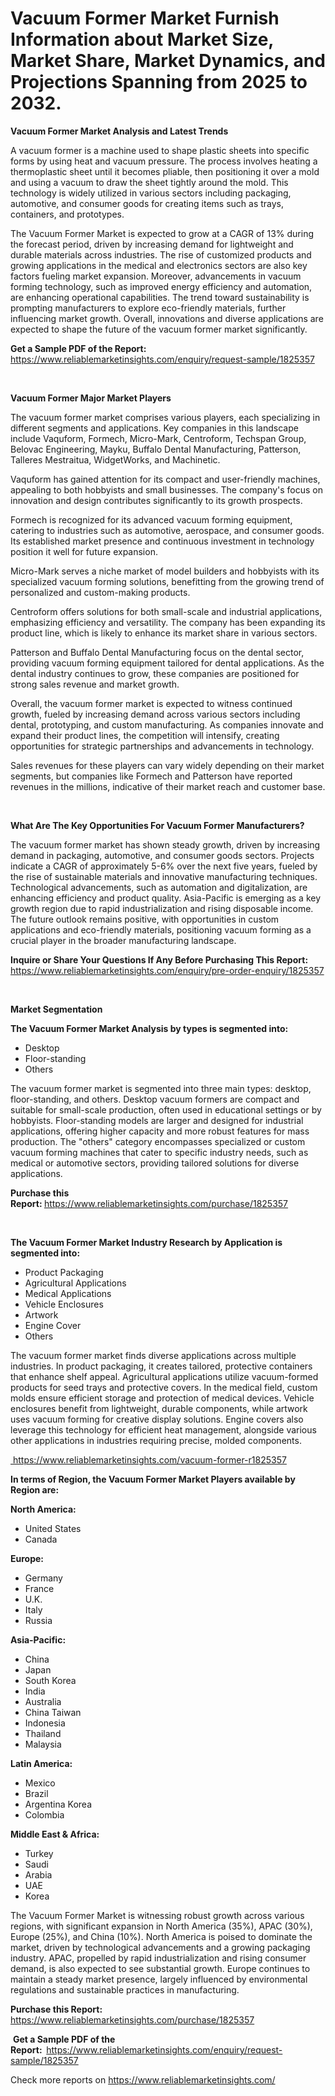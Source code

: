<p><h1>Vacuum Former Market Furnish Information about Market Size, Market Share, Market Dynamics, and Projections Spanning from 2025 to 2032.</h1></p><p><strong>Vacuum Former Market Analysis and Latest Trends</strong></p>
<p><p>A vacuum former is a machine used to shape plastic sheets into specific forms by using heat and vacuum pressure. The process involves heating a thermoplastic sheet until it becomes pliable, then positioning it over a mold and using a vacuum to draw the sheet tightly around the mold. This technology is widely utilized in various sectors including packaging, automotive, and consumer goods for creating items such as trays, containers, and prototypes.</p><p>The Vacuum Former Market is expected to grow at a CAGR of 13% during the forecast period, driven by increasing demand for lightweight and durable materials across industries. The rise of customized products and growing applications in the medical and electronics sectors are also key factors fueling market expansion. Moreover, advancements in vacuum forming technology, such as improved energy efficiency and automation, are enhancing operational capabilities. The trend toward sustainability is prompting manufacturers to explore eco-friendly materials, further influencing market growth. Overall, innovations and diverse applications are expected to shape the future of the vacuum former market significantly.</p></p>
<p><strong>Get a Sample PDF of the Report:&nbsp;</strong> <a href="https://www.reliablemarketinsights.com/enquiry/request-sample/1825357?utm_campaign=2137&utm_medium=2&utm_source=Github&utm_content=ia&utm_term=18022025&utm_id=vacuum-former">https://www.reliablemarketinsights.com/enquiry/request-sample/1825357</a></p>
<p>&nbsp;</p>
<p><strong>Vacuum Former Major Market Players</strong></p>
<p><p>The vacuum former market comprises various players, each specializing in different segments and applications. Key companies in this landscape include Vaquform, Formech, Micro-Mark, Centroform, Techspan Group, Belovac Engineering, Mayku, Buffalo Dental Manufacturing, Patterson, Talleres Mestraitua, WidgetWorks, and Machinetic.</p><p>Vaquform has gained attention for its compact and user-friendly machines, appealing to both hobbyists and small businesses. The company's focus on innovation and design contributes significantly to its growth prospects.</p><p>Formech is recognized for its advanced vacuum forming equipment, catering to industries such as automotive, aerospace, and consumer goods. Its established market presence and continuous investment in technology position it well for future expansion.</p><p>Micro-Mark serves a niche market of model builders and hobbyists with its specialized vacuum forming solutions, benefitting from the growing trend of personalized and custom-making products. </p><p>Centroform offers solutions for both small-scale and industrial applications, emphasizing efficiency and versatility. The company has been expanding its product line, which is likely to enhance its market share in various sectors.</p><p>Patterson and Buffalo Dental Manufacturing focus on the dental sector, providing vacuum forming equipment tailored for dental applications. As the dental industry continues to grow, these companies are positioned for strong sales revenue and market growth.</p><p>Overall, the vacuum former market is expected to witness continued growth, fueled by increasing demand across various sectors including dental, prototyping, and custom manufacturing. As companies innovate and expand their product lines, the competition will intensify, creating opportunities for strategic partnerships and advancements in technology.</p><p>Sales revenues for these players can vary widely depending on their market segments, but companies like Formech and Patterson have reported revenues in the millions, indicative of their market reach and customer base.</p></p>
<p>&nbsp;</p>
<p><strong>What Are The Key Opportunities For Vacuum Former Manufacturers?</strong></p>
<p><p>The vacuum former market has shown steady growth, driven by increasing demand in packaging, automotive, and consumer goods sectors. Projects indicate a CAGR of approximately 5-6% over the next five years, fueled by the rise of sustainable materials and innovative manufacturing techniques. Technological advancements, such as automation and digitalization, are enhancing efficiency and product quality. Asia-Pacific is emerging as a key growth region due to rapid industrialization and rising disposable income. The future outlook remains positive, with opportunities in custom applications and eco-friendly materials, positioning vacuum forming as a crucial player in the broader manufacturing landscape.</p></p>
<p><strong>Inquire or Share Your Questions If Any Before Purchasing This Report:</strong> <a href="https://www.reliablemarketinsights.com/enquiry/pre-order-enquiry/1825357?utm_campaign=2137&utm_medium=2&utm_source=Github&utm_content=ia&utm_term=18022025&utm_id=vacuum-former">https://www.reliablemarketinsights.com/enquiry/pre-order-enquiry/1825357</a></p>
<p>&nbsp;</p>
<p><strong>Market Segmentation</strong></p>
<p><strong>The Vacuum Former Market Analysis by types is segmented into:</strong></p>
<p><ul><li>Desktop</li><li>Floor-standing</li><li>Others</li></ul></p>
<p><p>The vacuum former market is segmented into three main types: desktop, floor-standing, and others. Desktop vacuum formers are compact and suitable for small-scale production, often used in educational settings or by hobbyists. Floor-standing models are larger and designed for industrial applications, offering higher capacity and more robust features for mass production. The "others" category encompasses specialized or custom vacuum forming machines that cater to specific industry needs, such as medical or automotive sectors, providing tailored solutions for diverse applications.</p></p>
<p><strong>Purchase this Report:&nbsp;</strong><a href="https://www.reliablemarketinsights.com/purchase/1825357?utm_campaign=2137&utm_medium=2&utm_source=Github&utm_content=ia&utm_term=18022025&utm_id=vacuum-former">https://www.reliablemarketinsights.com/purchase/1825357</a></p>
<p>&nbsp;</p>
<p><strong>The Vacuum Former Market Industry Research by Application is segmented into:</strong></p>
<p><ul><li>Product Packaging</li><li>Agricultural Applications</li><li>Medical Applications</li><li>Vehicle Enclosures</li><li>Artwork</li><li>Engine Cover</li><li>Others</li></ul></p>
<p><p>The vacuum former market finds diverse applications across multiple industries. In product packaging, it creates tailored, protective containers that enhance shelf appeal. Agricultural applications utilize vacuum-formed products for seed trays and protective covers. In the medical field, custom molds ensure efficient storage and protection of medical devices. Vehicle enclosures benefit from lightweight, durable components, while artwork uses vacuum forming for creative display solutions. Engine covers also leverage this technology for efficient heat management, alongside various other applications in industries requiring precise, molded components.</p></p>
<p><a href="https://www.reliablemarketinsights.com/vacuum-former-r1825357?utm_campaign=2137&utm_medium=2&utm_source=Github&utm_content=ia&utm_term=18022025&utm_id=vacuum-former">&nbsp;https://www.reliablemarketinsights.com/vacuum-former-r1825357</a></p>
<p><strong>In terms of Region, the Vacuum Former Market Players available by Region are:</strong></p>
<p>
    <p> <strong> North America: </strong>
        <ul>
            <li>United States</li>
            <li>Canada</li>
        </ul>
        </p> 
    <p> <strong> Europe: </strong>
        <ul>
            <li>Germany</li>
            <li>France</li>
            <li>U.K.</li>
            <li>Italy</li>
            <li>Russia</li>
        </ul>
        </p> 
    <p> <strong> Asia-Pacific: </strong>
        <ul>
            <li>China</li>
            <li>Japan</li>
            <li>South Korea</li>
            <li>India</li>
            <li>Australia</li>
            <li>China Taiwan</li>
            <li>Indonesia</li>
            <li>Thailand</li>
            <li>Malaysia</li>
        </ul>
        </p> 
    <p> <strong> Latin America: </strong>
        <ul>
            <li>Mexico</li>
            <li>Brazil</li>
            <li>Argentina Korea</li>
            <li>Colombia</li>
        </ul>
        </p> 
    <p> <strong> Middle East & Africa: </strong>
        <ul>
            <li>Turkey</li>
            <li>Saudi</li>
            <li>Arabia</li>
            <li>UAE</li>
            <li>Korea</li>
        </ul>
    </p>
    </p>
<p><p>The Vacuum Former Market is witnessing robust growth across various regions, with significant expansion in North America (35%), APAC (30%), Europe (25%), and China (10%). North America is poised to dominate the market, driven by technological advancements and a growing packaging industry. APAC, propelled by rapid industrialization and rising consumer demand, is also expected to see substantial growth. Europe continues to maintain a steady market presence, largely influenced by environmental regulations and sustainable practices in manufacturing.</p></p>
<p><strong>Purchase this Report: </strong><a href="https://www.reliablemarketinsights.com/purchase/1825357?utm_campaign=2137&utm_medium=2&utm_source=Github&utm_content=ia&utm_term=18022025&utm_id=vacuum-former">https://www.reliablemarketinsights.com/purchase/1825357</a></p>
<p>&nbsp;<strong>Get a Sample PDF of the Report:&nbsp;&nbsp;</strong><a href="https://www.reliablemarketinsights.com/enquiry/request-sample/1825357?utm_campaign=2137&utm_medium=2&utm_source=Github&utm_content=ia&utm_term=18022025&utm_id=vacuum-former">https://www.reliablemarketinsights.com/enquiry/request-sample/1825357</a></p>
<p><strong></strong></p>
<p>Check more reports on <a href="https://www.reliablemarketinsights.com/?utm_campaign=2137&utm_medium=2&utm_source=Github&utm_content=ia&utm_term=18022025&utm_id=vacuum-former">https://www.reliablemarketinsights.com/</a></p>